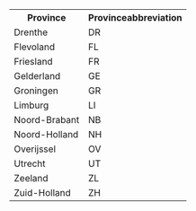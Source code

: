 <table>
<tr><th>Province</th><th>Provinceabbreviation</th></tr>
<tr><td>Drenthe</td><td>DR</td></tr>
<tr><td>Flevoland</td><td>FL</td></tr>
<tr><td>Friesland</td><td>FR</td></tr>
<tr><td>Gelderland</td><td>GE</td></tr>
<tr><td>Groningen</td><td>GR</td></tr>
<tr><td>Limburg</td><td>LI</td></tr>
<tr><td>Noord-Brabant</td><td>NB</td></tr>
<tr><td>Noord-Holland</td><td>NH</td></tr>
<tr><td>Overijssel</td><td>OV</td></tr>
<tr><td>Utrecht</td><td>UT</td></tr>
<tr><td>Zeeland</td><td>ZL</td></tr>
<tr><td>Zuid-Holland</td><td>ZH</td></tr>
</table

